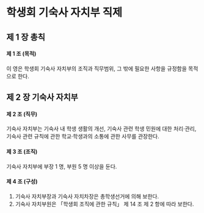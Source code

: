 # 학생회 기숙사 자치부 직제

## 제 1 장 총칙

#### 제 1 조 (목적)

이 영은 학생회 기숙사 자치부의 조직과 직무범위, 그 밖에 필요한 사항을 규정함을 목적으로 한다.

## 제 2 장 기숙사 자치부

#### 제 2 조 (직무)

기숙사 자치부는 기숙사 내 학생 생활의 개선, 기숙사 관련 학생 민원에 대한 처리&middot;관리, 기숙사 관련 규칙에 관한 학교&middot;학생과의 소통에 관한 사무를 관장한다.

#### 제 3 조 (조직)

기숙사 자치부에 부장 1 명, 부원 5 명 이상을 둔다.

#### 제 4 조 (구성)

1.  기숙사 자치부장과 기숙사 자치차장은 총학생선거에 의해 보한다.
1.  기숙사 자치부원은 &#12300;학생회 조직에 관한 규칙&#12301; 제 14 조 제 2 항에 따라 보한다.
